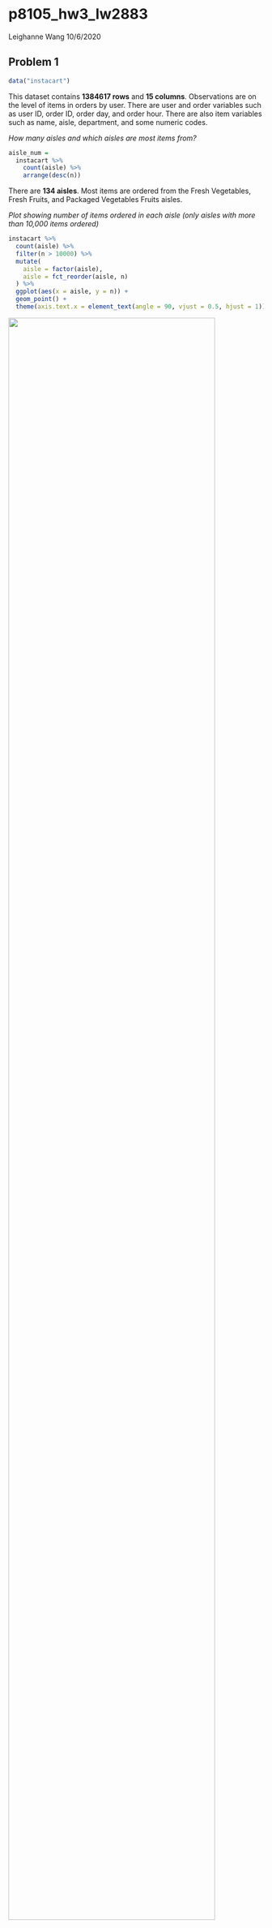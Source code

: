 p8105\_hw3\_lw2883
================
Leighanne Wang
10/6/2020

## Problem 1

``` r
data("instacart")
```

This dataset contains **1384617 rows** and **15 columns**. Observations
are on the level of items in orders by user. There are user and order
variables such as user ID, order ID, order day, and order hour. There
are also item variables such as name, aisle, department, and some
numeric codes.

*How many aisles and which aisles are most items from?*

``` r
aisle_num =    
  instacart %>% 
    count(aisle) %>% 
    arrange(desc(n)) 
```

There are **134 aisles**. Most items are ordered from the Fresh
Vegetables, Fresh Fruits, and Packaged Vegetables Fruits aisles.

*Plot showing number of items ordered in each aisle (only aisles with
more than 10,000 items ordered)*

``` r
instacart %>% 
  count(aisle) %>% 
  filter(n > 10000) %>% 
  mutate(
    aisle = factor(aisle),
    aisle = fct_reorder(aisle, n)
  ) %>% 
  ggplot(aes(x = aisle, y = n)) +
  geom_point() +
  theme(axis.text.x = element_text(angle = 90, vjust = 0.5, hjust = 1))
```

<img src="p8105_hw3_lw2883_files/figure-gfm/instcart_plot-1.png" width="90%" />

*Table showing 3 most popular items in each of these aisles: baking
ingredients, dog food care, packaged vegetables fruits*

``` r
instacart %>% 
  filter(aisle %in% c("baking ingredients", "dog food care", "packaged vegetables fruits")) %>% 
  group_by(aisle) %>% 
  count(product_name) %>% 
  mutate(rank = min_rank(desc(n))) %>% 
  filter(rank < 4) %>% 
  arrange(aisle, rank) %>% 
  knitr::kable()
```

| aisle                      | product\_name                                 |    n | rank |
| :------------------------- | :-------------------------------------------- | ---: | ---: |
| baking ingredients         | Light Brown Sugar                             |  499 |    1 |
| baking ingredients         | Pure Baking Soda                              |  387 |    2 |
| baking ingredients         | Cane Sugar                                    |  336 |    3 |
| dog food care              | Snack Sticks Chicken & Rice Recipe Dog Treats |   30 |    1 |
| dog food care              | Organix Chicken & Brown Rice Recipe           |   28 |    2 |
| dog food care              | Small Dog Biscuits                            |   26 |    3 |
| packaged vegetables fruits | Organic Baby Spinach                          | 9784 |    1 |
| packaged vegetables fruits | Organic Raspberries                           | 5546 |    2 |
| packaged vegetables fruits | Organic Blueberries                           | 4966 |    3 |

*Table showing the mean hour of the day at which Pink Lady Apples
vs. Coffee Ice Cream are ordered on each day of the week*

``` r
instacart %>% 
  filter(product_name %in% c("Pink Lady Apples", "Coffee Ice Cream")) %>%
  group_by(product_name, order_dow) %>% 
  summarize(mean_hour = mean(order_hour_of_day)) %>% 
  pivot_wider(
    names_from = order_dow,
    values_from = mean_hour
  ) %>% 
  knitr::kable()
```

| product\_name    |        0 |        1 |        2 |        3 |        4 |        5 |        6 |
| :--------------- | -------: | -------: | -------: | -------: | -------: | -------: | -------: |
| Coffee Ice Cream | 13.77419 | 14.31579 | 15.38095 | 15.31818 | 15.21739 | 12.26316 | 13.83333 |
| Pink Lady Apples | 13.44118 | 11.36000 | 11.70213 | 14.25000 | 11.55172 | 12.78431 | 11.93750 |

## Problem 2

*Read the accelerometer dataset. Tidy data, create weekday/weekend
variable, encode variable classes:*

``` r
accel_df =
  read_csv("./data/accel_data.csv") %>% 
    janitor::clean_names() %>% 
    pivot_longer(
      activity_1:activity_1440,
      names_to = "minute",
      names_prefix = "activity_",
      values_to = "activity_counts") %>% 
    mutate(
      minute = as.double(minute),
      day_type = recode(day, "Saturday" = "weekend", "Sunday" = "weekend", "Monday" = "weekday", "Tuesday" = "weekday", "Wednesday" = "weekday", "Thursday" = "weekday", "Friday" = "weekday")
      )
```

This dataset contains data collected from an accelerometer of a 63 year
old male with a BMI of 25 and congestive heart failure. Variables
included in this dataset are week number, day (including day ID number
and type of day), minute, and activity count for each minute of a day.
There are **50400 rows** and **6 columns**.

*Aggregate across minutes to create total activity over the day and
create table to show totals*

``` r
accel_df %>% 
  mutate(
    day = forcats::fct_relevel(day, c("Sunday", "Monday", "Tuesday", "Wednesday", "Thursday", "Friday", "Saturday"))
    ) %>% 
  group_by(week, day) %>% 
  summarize(
    total_activity = sum(activity_counts)
  ) %>%
  pivot_wider(
    names_from = day,
    values_from = total_activity
  ) %>% 
   knitr::kable()
```

| week | Sunday |    Monday |  Tuesday | Wednesday | Thursday |   Friday | Saturday |
| ---: | -----: | --------: | -------: | --------: | -------: | -------: | -------: |
|    1 | 631105 |  78828.07 | 307094.2 |    340115 | 355923.6 | 480542.6 |   376254 |
|    2 | 422018 | 295431.00 | 423245.0 |    440962 | 474048.0 | 568839.0 |   607175 |
|    3 | 467052 | 685910.00 | 381507.0 |    468869 | 371230.0 | 467420.0 |   382928 |
|    4 | 260617 | 409450.00 | 319568.0 |    434460 | 340291.0 | 154049.0 |     1440 |
|    5 | 138421 | 389080.00 | 367824.0 |    445366 | 549658.0 | 620860.0 |     1440 |

Looking at the total activity over the days and weeks, we see that for
the most part total activity count ranges from 300,000 to around
600,000. What is noticeable is that the last two weekends in the dataset
have less total activity count than in previous weekends, especially
Saturday which has significantly less activity count than any other day
with only 1440 total activity count.

*Single-panel plot of 24 hour activity count from accelerometer data for
each day*

``` r
accel_df %>% 
  mutate( day = forcats::fct_relevel(day, c("Sunday", "Monday", "Tuesday", "Wednesday", "Thursday", "Friday", "Saturday"))
    ) %>%
  ggplot(aes(x = minute, y = activity_counts, color = day)) +
    geom_point(alpha = .7) +
    geom_line() +
    labs(
      title = "24 Hour Accelerometer Activity",
      x = "Minute of the Day",
      y = "Activity Count"
    )
```

<img src="p8105_hw3_lw2883_files/figure-gfm/accel_plot-1.png" width="90%" />

This graph shows the accelermeter activity count across the 24 hours of
a each day. Although it may be a little hard to see, this graph shows us
that there is the least amount of activity count throughout the night
which makes sense because they are most likely sleeping/resting during
this period of time. Additionally, there seems to be a jump in activity
count right before this period of low activity count during the night.
Other periods of high activity can be seen during noon on Sundays.

## Problem 3

*Load the NY NOAA dataset and describe the dataset*

``` r
data("ny_noaa")
```

This dataset shows the information from NOAA for the state of New York
from January 1, 1981 through December 31, 2010. There are **2595176
observations** and **7 variables**. It contains the variables: ID which
corresponds to the different weather stations, date of observation,
precipitation (tenths of mm), snowfall (mm), snow depth (mm), maximum
temperature (tenths of C) and minimum temperature (tenths of C).

*Clean data: separate variables for year, month, day; give reasonable
units for variables.*

``` r
clean_ny_noaa =   
  ny_noaa %>% 
  separate(date, sep = "-", into = c("year", "month", "day")) %>% 
  mutate(
    prcp = (prcp / 10), # convert units to mm
    tmin = as.integer(tmin) / 10, # convert units to C
    tmax = as.integer(tmax) / 10 # convert units to C
  )
```

*Most commonly observed values for snowfall*

``` r
snowfall =    
  clean_ny_noaa %>% 
    count(snow) %>% 
    arrange(desc(n)) 
```

This dataset now has precipitation converted to mm and the maximum and
minimum temperature variables are converted to degrees C. The most
commonly observed snowfall values are 0 because this dataset contains
observations throughout the entire year and New York State only
experiences snow in the winter. Next we have “NA” or missing values as
the next most common because

*Two-panel plot showing average max temperature in January and July in
each station across years*

``` r
clean_ny_noaa %>% 
  group_by(id, year, month) %>% 
  summarize(
    mean_tmax = mean(tmax, na.rm = TRUE)
  ) %>% 
  filter(month %in% c("01", "07")) %>% 
  ggplot(aes(x = year, y = mean_tmax, color = month)) +
  geom_point(alpha = .5) +
  facet_grid(. ~ month) +
  theme(axis.text.x = element_text(angle = 90, vjust = 0.5, hjust = 1))
```

<img src="p8105_hw3_lw2883_files/figure-gfm/jan_jul_plot-1.png" width="90%" />
The dots represent each station’s recorded mean maximum temperature
throughout the years from 1981 to 2010. As we can see from the plots,
the month of January has much lower mean temperatures compared to the
July. Overall, the mean maximum temperatures seem to be very consistent
over the 30 year period. Winter temperatures have a wider range of mean
values than compared to the summer temperatures.

  - 2 panel plot \> since they’re completely different make 2 different
    plots then patchwork //contour plot, bin plot, hex plot for first
    plot // for second plot: filter then use distribution plot (boxplot,
    violin, ridge)
